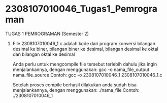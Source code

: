 # 2308107010046_Tugas1_Pemrograman

TUGAS 1 PEMROGRAMAN (Semester 2)


1.  File 2308107010046_1.c adalah kode dari program konversi bilangan desimal ke biner, bilangan biner ke desimal, bilangan desimal ke oktal dan bilangan oktal ke desimal

    Anda perlu untuk mengcompile file tersebut terlebih dahulu jika ingin menjalankannya, dengan menggunakan:
    gcc -o nama_file_output nama_file_source
    Contoh: gcc -o 2308107010046_1 2308107010046_1.c

    Setelah proses compile berhasil dilakukan anda sudah bisa menjalankannya, dengan menggunakan:
    ./nama_file
    Contoh: ./2308107010046_1
